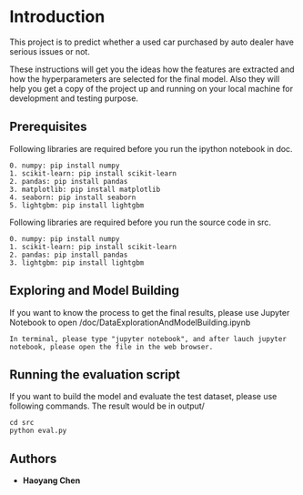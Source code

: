 # Introduction

This project is to predict whether a used car purchased by auto dealer have serious issues or not.

These instructions will get you the ideas how the features are extracted and how the hyperparameters are selected for the final model. Also they will help you get a copy of the project up and running on your local machine for development and testing purpose.

## Prerequisites

Following libraries are required before you run the ipython notebook in doc.

```
0. numpy: pip install numpy
1. scikit-learn: pip install scikit-learn
2. pandas: pip install pandas
3. matplotlib: pip install matplotlib
4. seaborn: pip install seaborn
5. lightgbm: pip install lightgbm
```

Following libraries are required before you run the source code in src.

```
0. numpy: pip install numpy
1. scikit-learn: pip install scikit-learn
2. pandas: pip install pandas
3. lightgbm: pip install lightgbm
```

## Exploring and Model Building

If you want to know the process to get the final results, please use Jupyter Notebook to open /doc/DataExplorationAndModelBuilding.ipynb

```
In terminal, please type "jupyter notebook", and after lauch jupyter notebook, please open the file in the web browser.
```

## Running the evaluation script

If you want to build the model and evaluate the test dataset, please use following commands. The result would be in output/

```
cd src
python eval.py
```

## Authors

* **Haoyang Chen**
